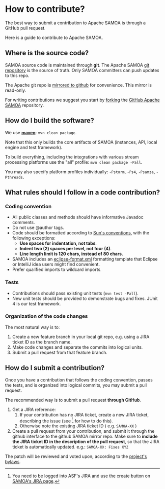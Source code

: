 How to contribute?
=================

The best way to submit a contribution to Apache SAMOA is through a GitHub pull request.

Here is a guide to contribute to Apache SAMOA.

## Where is the source code?

SAMOA source code is maintained through **git**. The Apache SAMOA [git repository](git://git.apache.org/incubator-samoa.git) is the source of truth. Only SAMOA committers can push updates to this repo.

The Apache git repo is [mirrored to github](https://github.com/apache/incubator-samoa) for convenience. This mirror is read-only.

For writing contributions we suggest you start by [forking](https://help.github.com/articles/fork-a-repo) the [GitHub Apache SAMOA](https://github.com/apache/incubator-samoa) repository.

## How do I build the software?

We use [**maven**](http://maven.apache.org/): `mvn clean package`.

Note that this only builds the core artifacts of SAMOA (instances, API, local engine and test framework).

To build everything, including the integrations with various stream processing platforms use the "all" profile: `mvn clean package -Pall`.

You may also specify platform profiles individually: `-Pstorm`, `-Ps4`, `-Psamza`, `-Pthreads`.

## What rules should I follow in a code contribution?

### Coding convention

* All public classes and methods should have informative Javadoc comments.
* Do not use @author tags.
* Code should be formatted according to [Sun's conventions](http://www.oracle.com/technetwork/java/javase/documentation/codeconvtoc-136057.html), with the following exceptions:
	* **Use spaces for indentation, not tabs**.
	* **Indent two (2) spaces per level, not four (4)**.
	* **Line length limit is 120 chars, instead of 80 chars**.
* SAMOA includes an [eclipse-format.xml](https://github.com/apache/incubator-samoa/blob/master/eclipse-format.xml) formatting template that Eclipse or IntelliJ idea users might find convenient.
* Prefer qualified imports to wildcard imports.

### Tests

* Contributions should pass existing unit tests (`mvn test -Pall`).
* New unit tests should be provided to demonstrate bugs and fixes. JUnit 4 is our test framework.

### Organization of the code changes

The most natural way is to:

1. Create a new feature branch in your local git repo, e.g. using a JIRA ticket ID as the branch name.
2. Make code changes and separate the commits into logical units.
3. Submit a pull request from that feature branch.

## How do I submit a contribution?

Once you have a contribution that follows the coding convention, passes the tests, and is organized into logical commits, you may submit a pull request.

The recommended way is to submit a pull request **through GitHub**.

1. Get a JIRA reference:
	1. If your contribution has no JIRA ticket, create a new JIRA ticket, describing the issue (see [^1] for how to do this).
	2. Otherwise note the existing JIRA ticket ID ( e.g. `SAMOA-XX` )
1. Create a pull request from your contribution, and submit it through the github interface to the github SAMOA mirror repo. Make sure to **include the JIRA ticket ID in the description of the pull request**, so that the JIRA ticket is automatically updated. e.g.: `SAMOA-XX: Fixes XYZ`

The patch will be reviewed and voted upon, according to the [project's bylaws](http://samoa.incubator.apache.org/documentation/Bylaws.html).

[^1]: You need to be logged into ASF's JIRA and use the create button on [SAMOA's JIRA page](https://issues.apache.org/jira/browse/SAMOA/).
